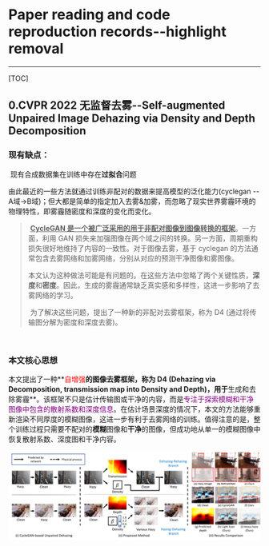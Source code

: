# Paper reading and code reproduction records--highlight removal

----

[TOC]



## 0.CVPR 2022 无监督去雾--Self-augmented Unpaired Image Dehazing via Density and Depth Decomposition



### 现有缺点：

​		现有合成数据集在训练中存在**过拟合**问题

​		由此最近的一些方法就通过训练非配对的数据来提高模型的泛化能力(cyclegan -- A域->B域)；但大都是简单的指定加入去雾&加雾，而忽略了现实世界雾霾环境的物理特性，即雾霾随密度和深度的变化而变化。

>​		**<u>CycleGAN 是一个被广泛采用的用于非配对图像到图像转换的框架</u>**。一方面，利用 GAN 损失来加强图像在两个域之间的转换。另一方面，周期重构损失很好地维持了内容的一致性。对于图像去雾，基于 cyclegan 的方法通常包含去雾网络和加雾网络，分别从对应的预测干净图像和雾图像。
>
>​		本文认为这种做法可能是有问题的。在这些方法中忽略了两个关键性质，**深度**和**密度**。因此，生成的雾霾通常缺乏真实感和多样性，这进一步影响了去雾网络的学习。
>
>​		为了解决这些问题，提出了一种新的非配对去雾框架，称为 D4 (通过将传输图分解为密度和深度去雾)。

​	



### 本文核心思想

​		本文提出了一种**<font color='red'>自增强</font>**的图像去雾框架，称为 D4 (Dehazing via Decomposition, transmission map into Density and Depth)，用于**生成和去除雾霾**。该框架不只是估计传输图或干净的内容，而是<font color='purple'>专注于探索模糊和干净图像中包含的散射系数和深度信息</font>。在估计场景深度的情况下，本文的方法能够重新渲染不同厚度的模糊图像，这进一步有利于去雾网络的训练。值得注意的是，整个训练过程只需要不配对的**模糊**图像和**干净**的图像，但成功地从单一的模糊图像中恢复散射系数、深度图和干净内容。

![image-20221101144720159](assets/image-20221101144720159.png)




